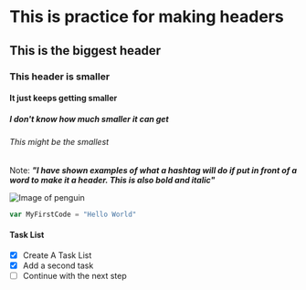 # This is practice for making headers
## This is the biggest header
### This header is smaller
#### It just keeps getting smaller
##### I don't know how much smaller it can get
###### This might be the smallest




Note: **_"I have shown examples of what a hashtag will do if put in front of a word to make it a header. This is also bold and italic"_**

![Image of penguin](https://bellard.org/bpg/2.png)

```Javascript
var MyFirstCode = "Hello World"
```

#### Task List
- [x] Create A Task List
- [x] Add a second task
- [ ] Continue with the next step
